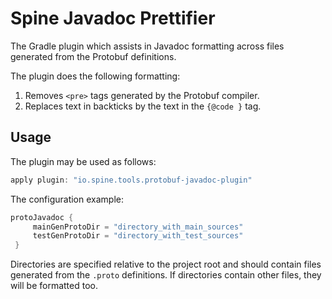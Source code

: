 # Spine Javadoc Prettifier

The Gradle plugin which assists in Javadoc formatting across files generated from the Protobuf 
definitions.

The plugin does the following formatting:

1. Removes `<pre>` tags generated by the Protobuf compiler.
2. Replaces text in backticks by the text in the `{@code }` tag.

## Usage

The plugin may be used as follows:

```groovy
apply plugin: "io.spine.tools.protobuf-javadoc-plugin"
```

The configuration example:

```groovy
protoJavadoc {
     mainGenProtoDir = "directory_with_main_sources"
     testGenProtoDir = "directory_with_test_sources"
 }
 ```
 
 Directories are specified relative to the project root and should contain files generated from 
 the `.proto` definitions. If directories contain other files, they will be formatted too.